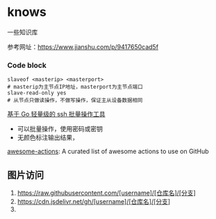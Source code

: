 # knows
一些知识库

参考网址：https://www.jianshu.com/p/9417650cad5f


### Code block
```
slaveof <masterip> <masterport>
# masterip为主节点IP地址，masterport为主节点端口
slave-read-only yes                     
# 从节点只做读操作，不做写操作，保证主从设备数据相同
```


[基于 Go 轻量级的 ssh 批量操作工具](https://github.com/shanghai-edu/multissh)

  - 可以批量操作，使用密码或密钥
  - 无颜色标注输出结果，

[awesome-actions](https://github.com/sdras/awesome-actions): A curated list of awesome actions to use on GitHub

## 图片访问

1. https://raw.githubusercontent.com/[username]/[仓库名]/[分支]
2. https://cdn.jsdelivr.net/gh/[username]/[仓库名]/[分支]
2. 
